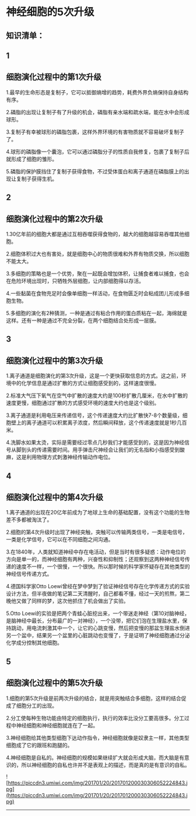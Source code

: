 # 神经细胞的5次升级

## 知识清单：

## 1

## 细胞演化过程中的第1次升级

1.最早的生命形态是复制子，它可以抵御熵增的趋势，耗费外界负熵保持自身结构有序。

2.磷脂的出现让复制子有了升级的机会，磷脂有亲水端和疏水端，能在水中会形成球形。

3.复制子有幸被球形的磷脂包裹，这样外界环境的有害物质就不容易破坏复制子了。

4.球形的磷脂像一个囊泡，它可以通过磷脂分子的性质自我修复，包裹了复制子后就形成了细胞的雏形。

5.磷脂的保护膜挡住了复制子获得食物，不过受体蛋白和离子通道在磷脂膜上的出现让复制子获得生机。

## 2

## 细胞演化过程中的第2次升级

1.30亿年前的细胞大都是通过互相吞噬获得食物的，越大的细胞越容易吞噬其他细胞。

2.细胞体积过大也有害处，就是细胞中心的物质很难和外界有物质交换，所以细胞不能太大。

3.多细胞的策略也是一个优势，聚在一起既会增加体积，让捕食者难以捕食，也会在危险环境出现时，只牺牲外层细胞，让内部细胞得以存活。

4.一些黏菌在食物充足时会像单细胞一样活动，在食物匮乏时会粘成团儿形成多细胞生物。

5.多细胞的演化有2种猜测，一种是通过有粘合作用的蛋白质粘在一起，海绵就是这样。还有一种是通过不完全分裂，在两个细胞结合处形成一层膜。

## 3

## 细胞演化过程中的第3次升级

1.离子通道是细胞演化的第3次升级，这是一个更快获取信息的方式。这之前，环境中的化学信息是通过扩散的方式让细胞感受到的，这样速度很慢。

2.标准大气压下氧气在空气中扩散的速度大约是100秒扩散几厘米，在水中扩散的速度更慢，细胞通过扩散的方式感受环境的速度大约也是这个级别。

3.离子通道是利用电压来传递信号，这个传递速度大约比扩散快7-8个数量级，细胞壁上的离子通道可以积累离子浓度，然后瞬间释放，这个传递速度就是1秒几百米。

4.洗脚水如果太烫，实际是需要经过零点几秒我们才能感受到的，这是因为神经信号从脚到头的传递需要时间。用手弹击尺神经会让我们的无名指和小指感受到酸麻，这是利用物理方式刺激神经传输动作电位。

## 4

## 细胞演化过程中的第4次升级

1.离子通道的出现在20亿年前成为了地球上生命的基础配置，没有这个功能的生物差不多都被淘汰了。

2.细胞的第4次升级时出现了神经突触，突触可以传输两类信号，一类是电信号，一类是化学信号，它可以在不同细胞之间沟通。

3.在1840年，人类就知道神经中存在电活动，但是当时有很多疑惑：动作电位的方向是单一的，而神经细胞有两种，兴奋性和抑制性；还观察到这两种神经信号传递的速度不一样，一个很慢，一个很快。所以那时候的科学家怀疑存在其他类型的神经信号传递方式。

4.德国科学家Otto Loewi曾经在梦中梦到了验证神经信号存在化学传递方式的实验设计方法，但半夜做的笔记第二天清醒时，自己都看不懂，经过一天的煎熬，第二晚他又做了同样的梦，这次他抓住了机会做出了实验。

5.Otto Loewi的实验是把两个青蛙心脏挖出来，一个带迷走神经（第10对脑神经，是脑神经中最长，分布最广的一对神经），一个没带，把它们泡在生理盐水里，保持跳动，用电流刺激其中一个，让它的心跳变慢，然后把变慢的那盆生理盐水倒进另一个盆中，结果另一个盆里的心脏跳动也变慢了，于是证明了神经细胞通过分泌化学成分控制其他细胞。

## 5

## 细胞演化过程中的第5次升级

1.细胞的第5次升级是前两次升级的结合，就是用突触结合多细胞，这样的结合促成了细胞分工的出现。

2.分工使每种生物功能由特定的细胞执行，执行的效率比没分工要高很多。分工过程中神经细胞和神经细胞就连在了一起。

3.神经细胞给其他类型细胞下达动作指令，神经细胞就像是奴隶主一样，其他类型细胞成了它的跟班和跑腿的。

4.神经细胞是自私的。神经细胞的规模如果继续扩大就会形成大脑，而大脑是有意识的，所以神经细胞的自私也许并不是表观上的描述，而是真的是有意识的自私。

![https://piccdn3.umiwi.com/img/201701/20/201701200030306052224843.jpg](https://piccdn3.umiwi.com/img/201701/20/201701200030306052224843.jpg)

---
